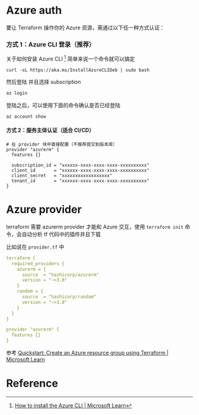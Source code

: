 # Azure auth

要让 Terraform 操作你的 Azure 资源，需通过以下任一种方式认证：

### 方式 1：Azure CLI 登录（推荐）

关于如何安装 Azure CLI [^down-azure-cli] 简单来说一个命令就可以搞定

```shell
curl -sL https://aka.ms/InstallAzureCLIDeb | sudo bash
```

然后登陆 并且选择 subscription

```bash
az login
```

登陆之后，可以使用下面的命令确认是否已经登陆

```shell
az account show
```

#### **方式 2：服务主体认证（适合 CI/CD）**

```hcl
# 在 provider 块中直接配置（不推荐提交到版本库）
provider "azurerm" {
  features {}

  subscription_id = "xxxxxx-xxxx-xxxx-xxxx-xxxxxxxxxx"
  client_id       = "xxxxxx-xxxx-xxxx-xxxx-xxxxxxxxxx"
  client_secret   = "xxxxxxxxxxxxxxxxxx"
  tenant_id       = "xxxxxx-xxxx-xxxx-xxxx-xxxxxxxxxx"
}
```

# Azure provider

terraform 需要 azurerm provider 才能和 Azure 交互，使用 `terraform init` 命令，会自动分析 tf 代码中的插件并且下载

比如说在 `provider.tf` 中

```yaml
terraform {
  required_providers {
    azurerm = {
      source  = "hashicorp/azurerm"
      version = "~>3.0"
    }
    random = {
      source  = "hashicorp/random"
      version = "~>3.0"
    }
  }
}

provider "azurerm" {
  features {}
}
```

参考 [Quickstart: Create an Azure resource group using Terraform | Microsoft Learn](https://learn.microsoft.com/en-us/azure/developer/terraform/create-resource-group?tabs=azure-cli)

# Reference

[^down-azure-cli]: [How to install the Azure CLI | Microsoft Learn](https://learn.microsoft.com/en-us/cli/azure/install-azure-cli)
